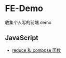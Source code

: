 # FE-Demo

收集个人写的前端 demo

## JavaScript

- [reduce 和 compose 函数](https://github.com/zzjd/FE-Demo/tree/main/reduce%E5%92%8Ccompose%E5%87%BD%E6%95%B0)

##
